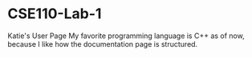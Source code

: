 # CSE110-Lab-1
Katie's User Page
My favorite programming language is C++ as of now, because I like how the documentation page is structured.